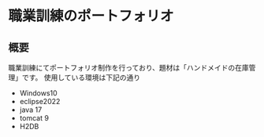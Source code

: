 # 職業訓練のポートフォリオ
## 概要
職業訓練にてポートフォリオ制作を行っており、題材は「ハンドメイドの在庫管理」です。
使用している環境は下記の通り
- Windows10
- eclipse2022
- java 17
- tomcat 9
- H2DB

